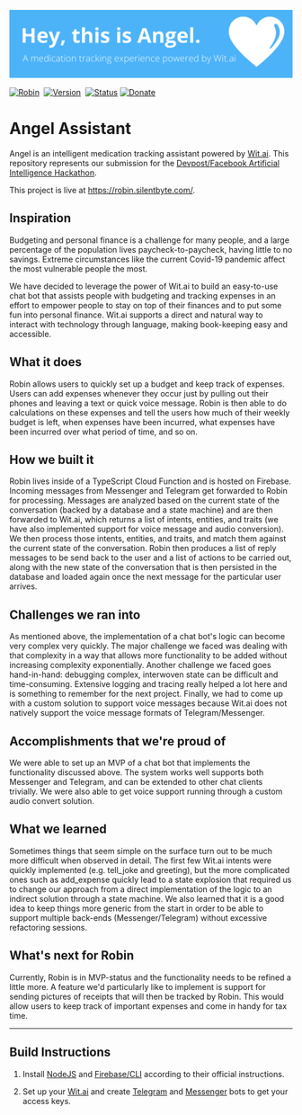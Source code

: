 ![](angel.png)

[![Robin](https://img.shields.io/badge/bot-angel-00B4FF.svg?style=for-the-badge)](https://robin.silentbyte.com)&nbsp;
[![Version](https://img.shields.io/badge/version-1.0-EB9834.svg?style=for-the-badge)](https://robin.silentbyte.com)&nbsp;
[![Status](https://img.shields.io/badge/status-live-00B20E.svg?style=for-the-badge)](https://robin.silentbyte.com)
[![Donate](https://img.shields.io/badge/buy_me_coffee-donate-DFB217.svg?style=for-the-badge)](https://robin.silentbyte.com)

# Angel Assistant

Angel is an intelligent medication tracking assistant powered by [Wit.ai](https://wit.ai/). This repository represents our submission for the [Devpost/Facebook Artificial Intelligence Hackathon](https://fbai2.devpost.com/).

This project is live at https://robin.silentbyte.com/.

## Inspiration

Budgeting and personal finance is a challenge for many people, and a large percentage of the population lives paycheck-to-paycheck, having little to no savings. Extreme circumstances like the current Covid-19 pandemic affect the most vulnerable people the most.

We have decided to leverage the power of Wit.ai to build an easy-to-use chat bot that assists people with budgeting and tracking expenses in an effort to empower people to stay on top of their finances and to put some fun into personal finance. Wit.ai supports a direct and natural way to interact with technology through language, making book-keeping easy and accessible.

## What it does

Robin allows users to quickly set up a budget and keep track of expenses. Users can add expenses whenever they occur just by pulling out their phones and leaving a text or quick voice message. Robin is then able to do calculations on these expenses and tell the users how much of their weekly budget is left, when expenses have been incurred, what expenses have been incurred over what period of time, and so on.

## How we built it

Robin lives inside of a TypeScript Cloud Function and is hosted on Firebase. Incoming messages from Messenger and Telegram get forwarded to Robin for processing. Messages are analyzed based on the current state of the conversation (backed by a database and a state machine) and are then forwarded to Wit.ai, which returns a list of intents, entities, and traits (we have also implemented support for voice message and audio conversion). We then process those intents, entities, and traits, and match them against the current state of the conversation. Robin then produces a list of reply messages to be send back to the user and a list of actions to be carried out, along with the new state of the conversation that is then persisted in the database and loaded again once the next message for the particular user arrives.

## Challenges we ran into

As mentioned above, the implementation of a chat bot's logic can become very complex very quickly. The major challenge we faced was dealing with that complexity in a way that allows more functionality to be added without increasing complexity exponentially. Another challenge we faced goes hand-in-hand: debugging complex, interwoven state can be difficult and time-consuming. Extensive logging and tracing really helped a lot here and is something to remember for the next project. Finally, we had to come up with a custom solution to support voice messages because Wit.ai does not natively support the voice message formats of Telegram/Messenger.

## Accomplishments that we're proud of

We were able to set up an MVP of a chat bot that implements the functionality discussed above. The system works well supports both Messenger and Telegram, and can be extended to other chat clients trivially. We were also able to get voice support running through a custom audio convert solution.

## What we learned

Sometimes things that seem simple on the surface turn out to be much more difficult when observed in detail. The first few Wit.ai intents were quickly implemented (e.g. tell_joke and greeting), but the more complicated ones such as add_expense quickly lead to a state explosion that required us to change our approach from a direct implementation of the logic to an indirect solution through a state machine. We also learned that it is a good idea to keep things more generic from the start in order to be able to support multiple back-ends (Messenger/Telegram) without excessive refactoring sessions.

## What's next for Robin

Currently, Robin is in MVP-status and the functionality needs to be refined a little more. A feature we'd particularly like to implement is support for sending pictures of receipts that will then be tracked by Robin. This would allow users to keep track of important expenses and come in handy for tax time.

---

## Build Instructions

1. Install [NodeJS](https://nodejs.org/) and [Firebase/CLI](https://firebase.google.com/) according to their official instructions.

2. Set up your [Wit.ai](https://wit.ai/) and create [Telegram](https://core.telegram.org/bots) and [Messenger](https://developers.facebook.com/docs/messenger-platform/) bots to get your access keys.
